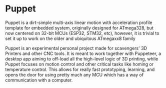 # Puppet
Puppet is a dirt-simple multi-axis linear motion with acceleration profile template for embedded system, originally designed for ATmega328, but now centered on 32-bit MCUs (ESP32, STM32, etc), however, it is trivial to set it up to work on the older and ubiquitous ATmegaxx8 family

Puppet is an experimental personal project made for scavengers' 3D Printers and other CNC tools. It is meant to work together with Puppeteer, a desktop app aiming to off-load all the high-level logic of 3D printing, while Puppet focuses on motion control and other critical tasks like homing or temperature control. This allows for really fast prototyping, learning, and opens the door for using pretty much any MCU which has a way of communication with a computer.
